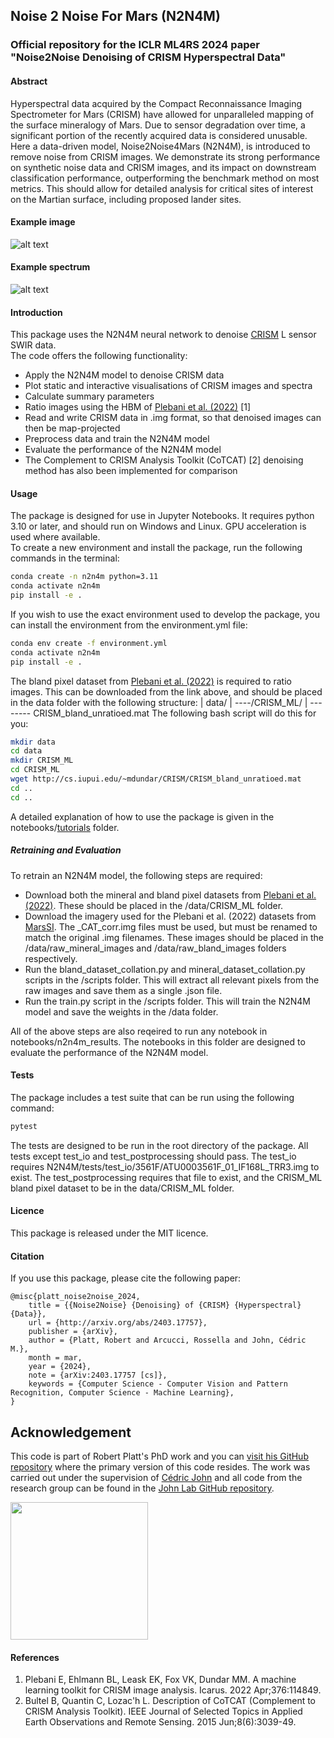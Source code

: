 ## Noise 2 Noise For Mars (N2N4M)
### Official repository for the ICLR ML4RS 2024 paper "Noise2Noise Denoising of CRISM Hyperspectral Data"

#### Abstract
Hyperspectral data acquired by the Compact Reconnaissance Imaging Spectrometer for Mars (CRISM) have allowed for unparalleled mapping of the surface
mineralogy of Mars. Due to sensor degradation over time, a significant portion of the recently acquired data is considered unusable. Here a data-driven model,
Noise2Noise4Mars (N2N4M), is introduced to remove noise from CRISM images. We demonstrate its strong performance on synthetic noise data and CRISM
images, and its impact on downstream classification performance, outperforming the benchmark method on most metrics. This should allow for detailed analysis
for critical sites of interest on the Martian surface, including proposed lander sites.
#### Example image
![alt text](https://github.com/rob-platt/N2N4M/blob/main/docs/ATU0003561F_denoising_example_image.png)
#### Example spectrum
![alt text](https://github.com/rob-platt/N2N4M/blob/main/docs/ATU0003561F_denoising_example_spectrum.png)

#### Introduction

This package uses the N2N4M neural network to denoise [CRISM](http://crism.jhuapl.edu/) L sensor SWIR data.  
The code offers the following functionality:
* Apply the N2N4M model to denoise CRISM data
* Plot static and interactive visualisations of CRISM images and spectra
* Calculate summary parameters
* Ratio images using the HBM of [Plebani et al. (2022)](https://github.com/Banus/crism_ml) [1]
* Read and write CRISM data in .img format, so that denoised images can then be map-projected
* Preprocess data and train the N2N4M model
* Evaluate the performance of the N2N4M model
* The Complement to CRISM Analysis Toolkit (CoTCAT) [2] denoising method has also been implemented for comparison

#### Usage
The package is designed for use in Jupyter Notebooks. It requires python 3.10 or later, and should run on Windows and Linux.
GPU acceleration is used where available.  
To create a new environment and install the package, run the following commands in the terminal:

```bash
conda create -n n2n4m python=3.11
conda activate n2n4m
pip install -e .
```
If you wish to use the exact environment used to develop the package, you can install the environment from the environment.yml file:
```bash
conda env create -f environment.yml
conda activate n2n4m
pip install -e .
```
The bland pixel dataset from [Plebani et al. (2022)](https://zenodo.org/records/13338091) is required to ratio images. This can be downloaded from the link above, and should be placed in the data folder with the following structure:
| data/
| ----/CRISM_ML/
| -------- CRISM_bland_unratioed.mat
The following bash script will do this for you:
```bash
mkdir data
cd data
mkdir CRISM_ML
cd CRISM_ML
wget http://cs.iupui.edu/~mdundar/CRISM/CRISM_bland_unratioed.mat
cd ..
cd ..
```
A detailed explanation of how to use the package is given in the notebooks/[tutorials](https://github.com/rob-platt/N2N4M/tree/main/notebooks/tutorials) folder.

##### Retraining and Evaluation
To retrain an N2N4M model, the following steps are required:
* Download both the mineral and bland pixel datasets from [Plebani et al. (2022)](https://zenodo.org/records/13338091). These should be placed in the /data/CRISM_ML folder.
* Download the imagery used for the Plebani et al. (2022) datasets from [MarsSI](https://marssi.univ-lyon1.fr/wiki/Home). The _CAT_corr.img files must be used, but must be renamed to match the original .img filenames. These images should be placed in the /data/raw_mineral_images and /data/raw_bland_images folders respectively.
* Run the bland_dataset_collation.py and mineral_dataset_collation.py scripts in the /scripts folder. This will extract all relevant pixels from the raw images and save them as a single .json file. 
* Run the train.py script in the /scripts folder. This will train the N2N4M model and save the weights in the /data folder.

All of the above steps are also reqeired to run any notebook in notebooks/n2n4m_results. The notebooks in this folder are designed to evaluate the performance of the N2N4M model.

#### Tests
The package includes a test suite that can be run using the following command:
```bash
pytest
```
The tests are designed to be run in the root directory of the package.
All tests except test_io and test_postprocessing should pass. The test_io requires N2N4M/tests/test_io/3561F/ATU0003561F_01_IF168L_TRR3.img to exist. The test_postprocessing requires that file to exist, and the CRISM_ML bland pixel dataset to be in the data/CRISM_ML folder.

#### Licence
This package is released under the MIT licence.

#### Citation
If you use this package, please cite the following paper:
```
@misc{platt_noise2noise_2024,
	title = {{Noise2Noise} {Denoising} of {CRISM} {Hyperspectral} {Data}},
	url = {http://arxiv.org/abs/2403.17757},
	publisher = {arXiv},
	author = {Platt, Robert and Arcucci, Rossella and John, Cédric M.},
	month = mar,
	year = {2024},
	note = {arXiv:2403.17757 [cs]},
	keywords = {Computer Science - Computer Vision and Pattern Recognition, Computer Science - Machine Learning},
}
```

## Acknowledgement
This code is part of Robert Platt's PhD work and you can [visit his GitHub repository](https://github.com/rob-platt) where the primary version of this code resides. The work was carried out under the supervision of [Cédric John](https://github.com/cedricmjohn) and all code from the research group can be found in the [John Lab GitHub repository](https://github.com/johnlab-research).

<a href="https://www.john-lab.org">
<img src="https://www.john-lab.org/wp-content/uploads/2023/01/footer_small_logo.png" style="width:220px">
</a>

#### References
1. Plebani E, Ehlmann BL, Leask EK, Fox VK, Dundar MM. A machine learning toolkit for CRISM image analysis. Icarus. 2022 Apr;376:114849.
2. Bultel B, Quantin C, Lozac'h L. Description of CoTCAT (Complement to CRISM Analysis Toolkit). IEEE Journal of Selected Topics in Applied Earth Observations and Remote Sensing. 2015 Jun;8(6):3039-49.

